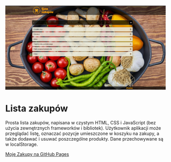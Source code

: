 ![cover](gh/cover.jpg)

# Lista zakupów

Prosta lista zakupów, napisana w czystym HTML, CSS i JavaScript (bez użycia zewnętrznych frameworków i bibliotek). Użytkownik aplikacji może przeglądać listę, oznaczać pozycje umieszczone w koszyku na zakupy, a także dodawać i usuwać poszczególne produkty. Dane przechowywane są w localStorage.

[Moje Zakupy na GitHub Pages](https://akulewicz.github.io/shoppinglist/)